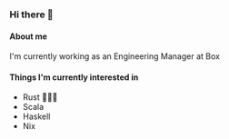 ### Hi there 👋

#### About me

I'm currently working as an Engineering Manager at Box

#### Things I'm currently interested in

- Rust 🦀🦀🦀
- Scala
- Haskell
- Nix
